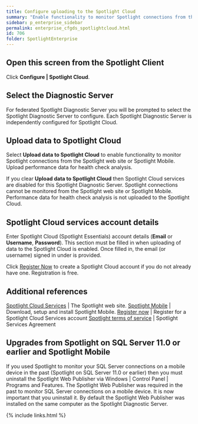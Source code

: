 ```yaml
---
title: Configure uploading to the Spotlight Cloud
summary: "Enable functionality to monitor Spotlight connections from the Spotlight web site or Spotlight Mobile. Upload performance data for health check analysis."
sidebar: p_enterprise_sidebar
permalink: enterprise_cfgds_spotlightcloud.html
id: 706
folder: SpotlightEnterprise
---
```




## Open this screen from the Spotlight Client

Click **Configure \| Spotlight Cloud**.


## Select the Diagnostic Server

For federated Spotlight Diagnostic Server you will be prompted to select the Spotlight Diagnostic Server to configure. Each Spotlight Diagnostic Server is independently configured for Spotlight Cloud.

## Upload data to Spotlight Cloud

Select **Upload data to Spotlight Cloud** to enable functionality to monitor Spotlight connections from the Spotlight web site or Spotlight Mobile. Upload performance data for health check analysis.

If you clear **Upload data to Spotlight Cloud** then Spotlight Cloud services are disabled for this Spotlight Diagnostic Server. Spotlight connections cannot be monitored from the Spotlight web site or Spotlight Mobile. Performance data for health check analysis is not uploaded to the Spotlight Cloud.

## Spotlight Cloud services account details

Enter Spotlight Cloud (Spotlight Essentials) account details (**Email** or **Username**, **Password**). This section must be filled in when uploading of data to the Spotlight Cloud is enabled. Once filled in, the email (or username) signed in under is provided.

Click [Register Now](https://www.spotlightessentials.com/home/signup) to create a Spotlight Cloud account if you do not already have one. Registration is free.


## Additional references

[Spotlight Cloud Services](https://www.spotlightessentials.com/) | The Spotlight web site.
[Spotlight Mobile](https://www.spotlightessentials.com/spotlight/mobile-monitoring) | Download, setup and install Spotlight Mobile.
[Register now](https://www.spotlightessentials.com/home/signup) | Register for a Spotlight Cloud Services account
[Spotlight terms of service](https://www.spotlightessentials.com/static/terms) | Spotlight Services Agreement

## Upgrades from Spotlight on SQL Server 11.0 or earlier and Spotlight Mobile

If you used Spotlight to monitor your SQL Server connections on a mobile device in the past (Spotlight on SQL Server 11.0 or earlier) then you must uninstall the Spotlight Web Publisher via Windows \| Control Panel \| Programs and Features. The Spotlight Web Publisher was required in the past to monitor SQL Server connections on a mobile device. It is now important that you uninstall it. By default the Spotlight Web Publisher was installed on the same computer as the Spotlight Diagnostic Server.


{% include links.html %}
